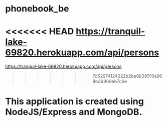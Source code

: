 # phonebook_be
<<<<<<< HEAD
https://tranquil-lake-69820.herokuapp.com/api/persons
=======
https://tranquil-lake-69820.herokuapp.com/api/persons
>>>>>>> 7d52974124322b2be6b39510a908b39809eb7c6e

# This application is created using NodeJS/Express and MongoDB.
